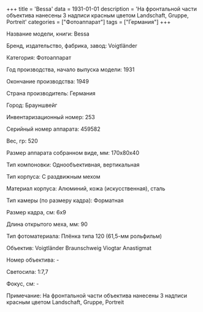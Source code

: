 +++
title = 'Bessa'
data = 1931-01-01
description = 'На фронтальной части объектива нанесены 3 надписи красным цветом Landschaft, Gruppe, Portreit'
categories = ["Фотоаппарат"]
tags = ["Германия"]
+++

Название модели, книги: Bessa

Бренд, издательство, фабрика, завод: Voigtländer

Категория: Фотоаппарат

Год производства, начало выпуска модели: 1931

Окончание производства: 1949

Страна производитель: Германия

Город: Брауншвейг

Инвентаризационный номер: 253

Серийный номер аппарата: 459582

Вес, гр: 520

Размер аппарата  собранном виде, мм: 170x80x40

Тип компоновки: Однообъективная, вертикальная

Тип корпуса: С раздвижным мехом

Материал корпуса: Алюминий, кожа (искусственная), сталь

Тип камеры (по размеру кадра): Форматная

Размер кадра, см: 6х9

Длина открытого меха, мм: 90

Тип фотоматериала: Плёнка типа 120 (61,5-мм рольфильм)

Объектив: Voigtländer
Braunschweig
Viogtar
Anastigmat

Номер объектива: -

Светосила: 1:7,7

Фокус, см: -

Примечание: На фронтальной части объектива нанесены 3 надписи красным цветом Landschaft, Gruppe, Portreit

